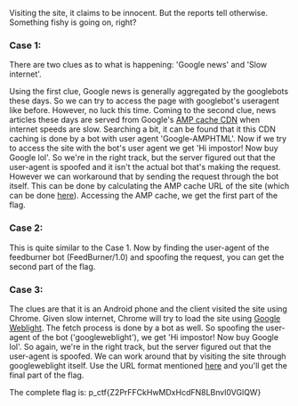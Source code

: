 Visiting the site, it claims to be innocent. But the reports tell otherwise. Something fishy is going on, right?

### Case 1:

There are two clues as to what is happening: 'Google news' and 'Slow internet'. 

Using the first clue, Google news is generally aggregated by the googlebots these days. So we can try to access the page with googlebot's useragent like before. However, no luck this time.
Coming to the second clue, news articles these days are served from Google's [AMP cache CDN](https://amp.dev) when internet speeds are slow. Searching a bit, it can be found that it this CDN caching is done by a bot with user agent 'Google-AMPHTML'. Now if we try to access the site with the bot's user agent we get 'Hi impostor! Now buy Google lol'. So we're in the right track, but the server figured out that the user-agent is spoofed and it isn't the actual bot that's making the request. However we can workaround that by sending the request through the bot itself. This can be done by calculating the AMP cache URL of the site (which can be done [here](https://amp.dev/documentation/guides-and-tutorials/learn/amp-caches-and-cors/amp-cache-urls/)). Accessing the AMP cache, we get the first part of the flag.

### Case 2:

This is quite similar to the Case 1. Now by finding the user-agent of the feedburner bot (FeedBurner/1.0) and spoofing the request, you can get the second part of the flag.

### Case 3:

The clues are that it is an Android phone and the client visited the site using Chrome. Given slow internet, Chrome will try to load the site using [Google Weblight](https://developers.google.com/search/docs/advanced/mobile/web-light). The fetch process is done by a bot as well. So spoofing the user-agent of the bot ('googleweblight'), we get 'Hi impostor! Now buy Google lol'. So again, we're in the right track, but the server figured out that the user-agent is spoofed. We can work around that by visiting the site through googleweblight itself. Use the URL format mentioned [here](https://developers.google.com/search/docs/advanced/mobile/web-light) and you'll get the final part of the flag.

The complete flag is: p_ctf{Z2PrFFCkHwMDxHcdFN8LBnvl0VGlQW}


